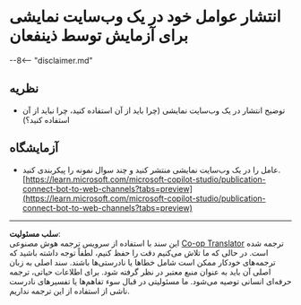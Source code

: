 <!--
CO_OP_TRANSLATOR_METADATA:
{
  "original_hash": "774cce7f425b6d530eedee647cfdbbee",
  "translation_date": "2025-10-21T17:44:54+00:00",
  "source_file": "docs/operative-preview/12-demo-website/README.md",
  "language_code": "fa"
}
-->
# انتشار عوامل خود در یک وب‌سایت نمایشی برای آزمایش توسط ذینفعان

--8<-- "disclaimer.md"

## نظریه

- توضیح انتشار در یک وب‌سایت نمایشی (چرا باید از آن استفاده کنید، چرا نباید از آن استفاده کنید؟)

## آزمایشگاه

- عامل را در یک وب‌سایت نمایشی منتشر کنید و چند سوال نمونه را پیکربندی کنید.
[https://learn.microsoft.com/microsoft-copilot-studio/publication-connect-bot-to-web-channels?tabs=preview](https://learn.microsoft.com/microsoft-copilot-studio/publication-connect-bot-to-web-channels?tabs=preview)

---

**سلب مسئولیت**:  
این سند با استفاده از سرویس ترجمه هوش مصنوعی [Co-op Translator](https://github.com/Azure/co-op-translator) ترجمه شده است. در حالی که ما تلاش می‌کنیم دقت را حفظ کنیم، لطفاً توجه داشته باشید که ترجمه‌های خودکار ممکن است شامل خطاها یا نادرستی‌ها باشند. سند اصلی به زبان اصلی آن باید به عنوان منبع معتبر در نظر گرفته شود. برای اطلاعات حیاتی، ترجمه حرفه‌ای انسانی توصیه می‌شود. ما مسئولیتی در قبال سوء تفاهم‌ها یا تفسیرهای نادرست ناشی از استفاده از این ترجمه نداریم.